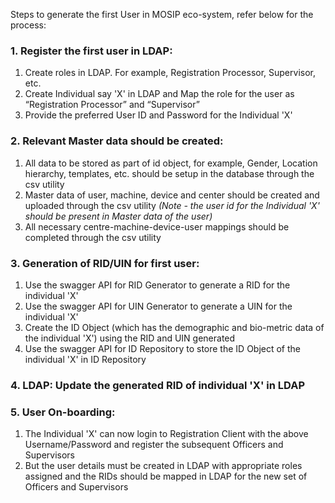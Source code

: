Steps to generate the first User in MOSIP eco-system, refer below for the process:

### 1. Register the first user in LDAP:
1. Create roles in LDAP. For example, Registration Processor, Supervisor, etc.
2. Create Individual say 'X' in LDAP and Map the role for the user as “Registration Processor” and “Supervisor”
3. Provide the preferred User ID and Password for the Individual 'X' 
### 2. Relevant Master data should be created:
1. All data to be stored as part of id object, for example, Gender, Location hierarchy, templates, etc. should be setup in the database through the csv utility
2. Master data of user, machine, device and center should be created and uploaded through the csv utility 
_(Note - the user id for the Individual 'X' should be present in Master data of the user)_
3. All necessary centre-machine-device-user mappings should be completed through the csv utility
### 3. Generation of RID/UIN for first user:
1. Use the swagger API for RID Generator to generate a RID for the individual 'X'
2. Use the swagger API for UIN Generator to generate a UIN for the individual 'X'
3. Create the ID Object (which has the demographic and bio-metric data of the individual 'X') using the RID and UIN generated
4. Use the swagger API for ID Repository to store the ID Object of the individual 'X' in ID Repository
### 4. LDAP: Update the generated RID of individual 'X' in LDAP
### 5. User On-boarding:
1. The Individual 'X' can now login to Registration Client with the above Username/Password and register the subsequent  Officers and Supervisors
2. But the user details must be created in LDAP with appropriate roles assigned and the RIDs should be mapped in LDAP for the new set of Officers and Supervisors